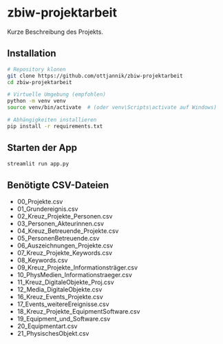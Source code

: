 # zbiw-projektarbeit

Kurze Beschreibung des Projekts.

## Installation
```bash
# Repository klonen
git clone https://github.com/ottjannik/zbiw-projektarbeit
cd zbiw-projektarbeit

# Virtuelle Umgebung (empfohlen)
python -m venv venv
source venv/bin/activate  # (oder venv\Scripts\activate auf Windows)

# Abhängigkeiten installieren
pip install -r requirements.txt
```

## Starten der App
```bash
streamlit run app.py
```

## Benötigte CSV-Dateien
- 00_Projekte.csv
- 01_Grundereignis.csv
- 02_Kreuz_Projekte_Personen.csv
- 03_Personen_Akteurinnen.csv
- 04_Kreuz_Betreuende_Projekte.csv
- 05_PersonenBetreuende.csv
- 06_Auszeichnungen_Projekte.csv
- 07_Kreuz_Projekte_Keywords.csv
- 08_Keywords.csv
- 09_Kreuz_Projekte_Informationsträger.csv
- 10_PhysMedien_Informationstraeger.csv
- 11_Kreuz_DigitaleObjekte_Proj.csv
- 12_Media_DigitaleObjekte.csv
- 16_Kreuz_Events_Projekte.csv
- 17_Events_weitereEreignisse.csv
- 18_Kreuz_Projekte_EquipmentSoftware.csv
- 19_Equipment_und_Software.csv
- 20_Equipmentart.csv
- 21_PhysischesObjekt.csv
```

